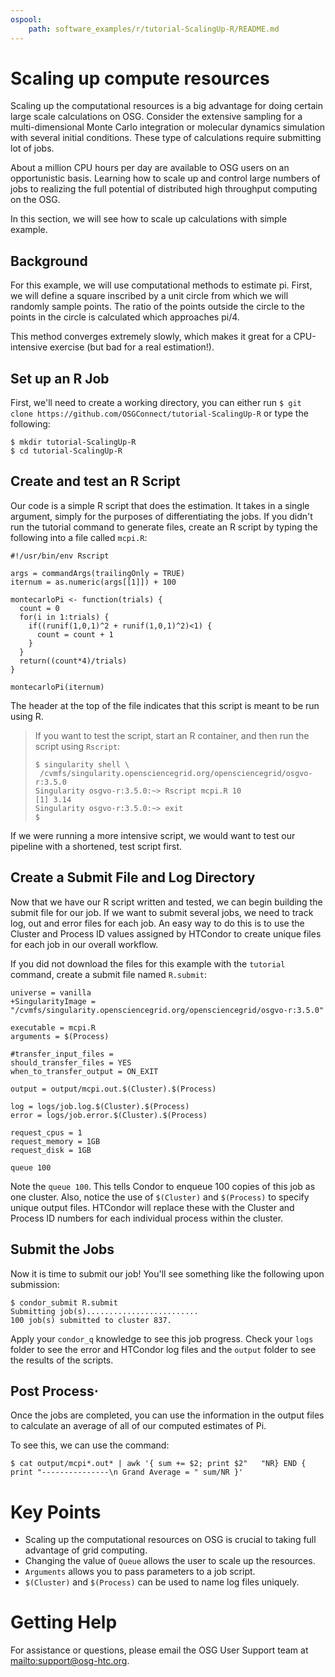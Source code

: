 ```yaml
---
ospool:
    path: software_examples/r/tutorial-ScalingUp-R/README.md
---
```


# Scaling up compute resources

Scaling up the computational resources is a big advantage for doing
certain large scale calculations on OSG. Consider the extensive
sampling for a multi-dimensional Monte Carlo integration or molecular
dynamics simulation with several initial conditions. These type of
calculations require submitting lot of jobs.

About a million CPU hours per day are available to OSG users
on an opportunistic basis.  Learning how to scale up and control large
numbers of jobs to realizing the full potential of distributed high
throughput computing on the OSG.

In this section, we will see how to scale up calculations with
simple example. 

## Background

For this example, we will use computational methods to estimate pi. First,
we will define a square inscribed by a unit circle from which we will 
randomly sample points. The ratio of the points outside the circle to 
the points in the circle is calculated which approaches pi/4. 

This method converges extremely slowly, which makes it great for a 
CPU-intensive exercise (but bad for a real estimation!).

## Set up an R Job

First, we'll need to create a working directory, you can either run 
`$ git clone https://github.com/OSGConnect/tutorial-ScalingUp-R` or type the following:

    $ mkdir tutorial-ScalingUp-R
    $ cd tutorial-ScalingUp-R

## Create and test an R Script

Our code is a simple R script that does the estimation. It takes in a single argument, simply 
for the purposes of differentiating the jobs. If you didn't run the tutorial command to 
generate files, create an R script by typing the following into a file called `mcpi.R`:

	#!/usr/bin/env Rscript
	
	args = commandArgs(trailingOnly = TRUE)
	iternum = as.numeric(args[[1]]) + 100

	montecarloPi <- function(trials) {
	  count = 0
	  for(i in 1:trials) {
		if((runif(1,0,1)^2 + runif(1,0,1)^2)<1) {
		  count = count + 1
		}
	  }
	  return((count*4)/trials)
	}
 
	montecarloPi(iternum)

The header at the top of the file indicates that this script is 
meant to be run using R. 

> If you want to test the script, start an R container, and then run 
> the script using `Rscript`: 
> 
>     $ singularity shell \
>	   /cvmfs/singularity.opensciencegrid.org/opensciencegrid/osgvo-r:3.5.0
>     Singularity osgvo-r:3.5.0:~> Rscript mcpi.R 10
>     [1] 3.14
>     Singularity osgvo-r:3.5.0:~> exit
>     $ 

If we were running a more intensive script, we would want to test our pipeline 
with a shortened, test script first.

## Create a Submit File and Log Directory

Now that we have our R script written and tested, 
we can begin building the submit file for our job. If we want to submit several 
jobs, we need to track log, out and error files for each
job. An easy way to do this is to use the Cluster and Process ID
values assigned by HTCondor to create unique files for each job in our 
overall workflow.

If you did not download the files for this example with the `tutorial` command, 
create a submit file named `R.submit`:

	universe = vanilla
	+SingularityImage = "/cvmfs/singularity.opensciencegrid.org/opensciencegrid/osgvo-r:3.5.0"

	executable = mcpi.R
	arguments = $(Process)

	#transfer_input_files = 
	should_transfer_files = YES
	when_to_transfer_output = ON_EXIT

	output = output/mcpi.out.$(Cluster).$(Process)

	log = logs/job.log.$(Cluster).$(Process)
	error = logs/job.error.$(Cluster).$(Process)

	request_cpus = 1
	request_memory = 1GB
	request_disk = 1GB

	queue 100

Note the `queue 100`.  This tells Condor to enqueue 100 copies of this job
as one cluster. Also, notice the use of `$(Cluster)` and `$(Process)` to specify unique 
output files. HTCondor will replace these with the Cluster and Process ID numbers for each 
individual process within the cluster. 

## Submit the Jobs

Now it is time to submit our job! You'll see something like the following upon submission:

	$ condor_submit R.submit
	Submitting job(s).........................
	100 job(s) submitted to cluster 837.

Apply your `condor_q` knowledge to see this job
progress. Check your `logs` folder to see the error and HTCondor log 
files and the `output` folder to see the results of the scripts. 

## Post Process⋅

Once the jobs are completed, you can use the information in the output files 
to calculate an average of all of our computed estimates of Pi.

To see this, we can use the command:

	$ cat output/mcpi*.out* | awk '{ sum += $2; print $2"   "NR} END { print "---------------\n Grand Average = " sum/NR }'

# Key Points

- Scaling up the computational resources on OSG is crucial to taking full advantage of grid computing.
- Changing the value of `Queue` allows the user to scale up the resources.
- `Arguments` allows you to pass parameters to a job script.
- `$(Cluster)` and `$(Process)` can be used to name log files uniquely.

# Getting Help

For assistance or questions, please email the OSG User Support team at 
<mailto:support@osg-htc.org>.
